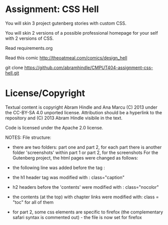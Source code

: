 Assignment: CSS Hell
====================

You will skin 3 project gutenberg stories with custom CSS.

You will skin 2 versions of a possible professional homepage for your
self with 2 versions of CSS.

Read requirements.org

Read this comic http://theoatmeal.com/comics/design_hell

git clone https://github.com/abramhindle/CMPUT404-assignment-css-hell.git

License/Copyright
=================

Textual content is copyright Abram Hindle and Ana Marcu (C) 2013 under the CC-BY-SA
4.0 unported license. Attribution should be a hyperlink to the
repository and (C) 2013 Abram Hindle visibile in the text.

Code is licensed under the Apache 2.0 license.


NOTES:
File structure:
- there are two folders: part one and part 2, for each part there is another folder 'screenshots' within part 1 or part 2, for the screenshots
For the Gutenberg project, the html pages were changed as follows:
- the following line was added before the <body> tag : <link href="gutenberg.css" rel="stylesheet">
- the h1 header tag was modified with : class="caption"
- h2 headers before the 'contents' were modified with : class="nocolor"
- the contents (at the top) with chapter links were modified with: class = "toc" for all of them


- for part 2, some css elements are specific to firefox (the complementary safari syntax is commented out) - the file is now set for firefox

